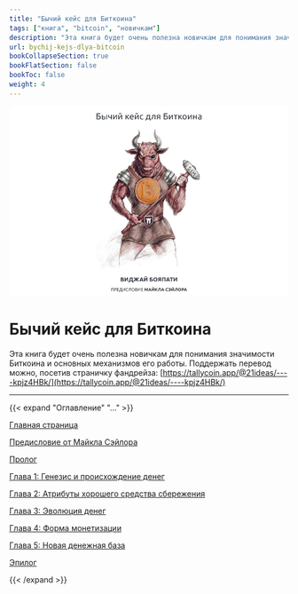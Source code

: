 ```yaml
---
title: "Бычий кейс для Биткоина"
tags: ["книга", "bitcoin", "новичкам"]
description: "Эта книга будет очень полезна новичкам для понимания значимости Биткоина и основных механизмов его работы."
url: bychij-kejs-dlya-bitcoin
bookCollapseSection: true
bookFlatSection: false
bookToc: false
weight: 4
---
```


![cover](/img/bkb-469.png)

# Бычий кейс для Биткоина

Эта книга будет очень полезна новичкам для понимания значимости Биткоина и основных механизмов его работы. Поддержать перевод можно, посетив страничку фандрейза: [https://tallycoin.app/@21ideas/----kpjz4HBk/](https://tallycoin.app/@21ideas/----kpjz4HBk/)

---

{{< expand "Оглавление" "..." >}}

[Главная страница](/bychij-kejs-dlya-bitcoin)

[Предисловие от Майкла Сэйлора](/bychij-kejs-dlya-bitcoin/predislovie)

[Пролог](/bychij-kejs-dlya-bitcoin/prolog)

[Глава 1: Генезис и происхождение денег](/bychij-kejs-dlya-bitcoin/glava-1)

[Глава 2: Атрибуты хорошего средства сбережения](/bychij-kejs-dlya-bitcoin/glava-2)

[Глава 3: Эволюция денег](/bychij-kejs-dlya-bitcoin/glava-3)

[Глава 4: Форма монетизации](/bychij-kejs-dlya-bitcoin/glava-4)

[Глава 5: Новая денежная база](/bychij-kejs-dlya-bitcoin/glava-5)

[Эпилог](/bychij-kejs-dlya-bitcoin/epilog)

{{< /expand >}}